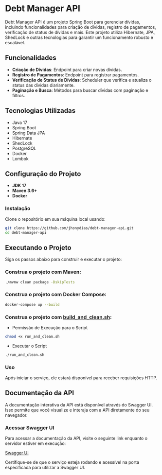 # Debt Manager API

Debt Manager API é um projeto Spring Boot para gerenciar dívidas, incluindo funcionalidades para criação de dívidas, registro de pagamentos, verificação de status de dívidas e mais. Este projeto utiliza Hibernate, JPA, ShedLock e outras tecnologias para garantir um funcionamento robusto e escalável.

## Funcionalidades

- **Criação de Dívidas**: Endpoint para criar novas dívidas.
- **Registro de Pagamentos**: Endpoint para registrar pagamentos.
- **Verificação de Status de Dívidas**: Scheduler que verifica e atualiza o status das dívidas diariamente.
- **Paginação e Busca**: Métodos para buscar dívidas com paginação e filtros.

## Tecnologias Utilizadas

- Java 17
- Spring Boot
- Spring Data JPA
- Hibernate
- ShedLock
- PostgreSQL
- Docker
- Lombok

## Configuração do Projeto
- **JDK 17**
- **Maven 3.6+**
- **Docker**

### Instalação

Clone o repositório em sua máquina local usando:
```bash
git clone https://github.com/jhonydias/debt-manager-api.git
cd debt-manager-api
````
## Executando o Projeto
Siga os passos abaixo para construir e executar o projeto:

### Construa o projeto com Maven:

```sh
./mvnw clean package -DskipTests
```
### Construa o projeto com Docker Compose:
```sh
docker-compose up --build
```
### Construa o projeto com [build_and_clean.sh](build_and_clean.sh):
- Permissão de Execução para o Script
```sh
chmod +x run_and_clean.sh
```
- Executar o Script
```sh
./run_and_clean.sh
```
### Uso
Após iniciar o serviço, ele estará disponível para receber requisições HTTP.

## Documentação da API

A documentação interativa da API está disponível através do Swagger UI. Isso permite que você visualize e interaja com a API diretamente do seu navegador.

### Acessar Swagger UI

Para acessar a documentação da API, visite o seguinte link enquanto o servidor estiver em execução:

[Swagger UI](http://localhost:8081/swagger-ui.html)

Certifique-se de que o serviço esteja rodando e acessível na porta especificada para utilizar a Swagger UI.

